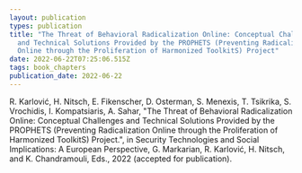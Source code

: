 ```yaml
---
layout: publication
types: publication
title: "The Threat of Behavioral Radicalization Online: Conceptual Challenges
  and Technical Solutions Provided by the PROPHETS (Preventing Radicalization
  Online through the Proliferation of Harmonized ToolkitS) Project"
date: 2022-06-22T07:25:06.515Z
tags: book_chapters
publication_date: 2022-06-22
---
```


R. Karlović, H. Nitsch, E. Fikenscher, D. Osterman, S. Menexis, T. Tsikrika, S. Vrochidis, I. Kompatsiaris, A. Sahar, "The Threat of Behavioral Radicalization Online: Conceptual Challenges and Technical Solutions Provided by the PROPHETS (Preventing Radicalization Online through the Proliferation of Harmonized ToolkitS) Project.", in Security Technologies and Social Implications: A European Perspective, G. Markarian, R. Karlović, H. Nitsch, and K. Chandramouli, Eds., 2022 (accepted for publication).